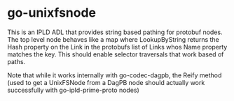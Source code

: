 # go-unixfsnode

This is an IPLD ADL that provides string based pathing for protobuf nodes. The top level node behaves like a map where LookupByString returns the Hash property on the Link in the protobufs list of Links whos Name property matches the key. This should enable selector traversals that work based of paths.

Note that while it works internally with go-codec-dagpb, the Reify method (used to get a UnixFSNode from a DagPB node should actually work successfully with go-ipld-prime-proto nodes)